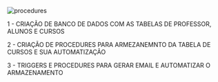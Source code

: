 ![procedures](https://github.com/SamuelJorgetto/Procedures/assets/144075081/125ee121-f511-4dac-b599-474ab6a2e830)

 1 - CRIAÇÃO DE BANCO DE DADOS COM AS TABELAS DE PROFESSOR, ALUNOS E CURSOS

 2 - CRIAÇÃO DE PROCEDURES PARA ARMEZANEMNTO DA TABELA DE CURSOS E SUA AUTOMATIZAÇÃO

 3 - TRIGGERS E PROCEDURES PARA GERAR EMAIL E AUTOMATIZAR O ARMAZENAMENTO

 
